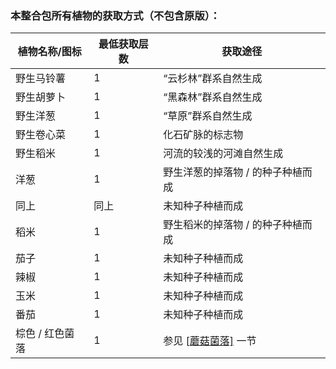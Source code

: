 ### 本整合包所有植物的获取方式（不包含原版）：

| 植物名称/图标   | 最低获取层数 | 获取途径                                                     |
| --------------- | ------------ | ------------------------------------------------------------ |
| 野生马铃薯      | 1            | “云杉林”群系自然生成                                         |
| 野生胡萝卜      | 1            | “黑森林”群系自然生成                                         |
| 野生洋葱        | 1            | “草原”群系自然生成                                           |
| 野生卷心菜      | 1            | 化石矿脉的标志物                                             |
| 野生稻米        | 1            | 河流的较浅的河滩自然生成                                     |
| 洋葱            | 1            | 野生洋葱的掉落物 / 的种子种植而成                            |
| 同上            | 同上         | 未知种子种植而成                                             |
| 稻米            | 1            | 野生稻米的掉落物 / 的种子种植而成                            |
| 茄子            | 1            | 未知种子种植而成                                             |
| 辣椒            | 1            | 未知种子种植而成                                             |
| 玉米            | 1            | 未知种子种植而成                                             |
| 番茄            | 1            | 未知种子种植而成                                             |
| 棕色 / 红色菌落 | 1            | 参见 [[蘑菇菌落\]](https://axty666.github.io/OOLWIKI/task/one.html#%E5%85%B6%E5%AE%9E%E4%B9%9F%E6%B2%A1%E6%9C%89%E6%88%91%E6%83%B3%E7%9A%84%E9%82%A3%E4%B9%88%E9%9A%BE%E5%98%9B) 一节 |
